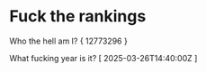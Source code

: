 # Fuck the rankings

Who the hell am I?
{ 12773296 }

What fucking year is it?
[ 2025-03-26T14:40:00Z ]
